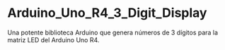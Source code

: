 # Arduino_Uno_R4_3_Digit_Display
Una potente biblioteca Arduino que genera números de 3 dígitos para la matriz LED del Arduino Uno R4.
